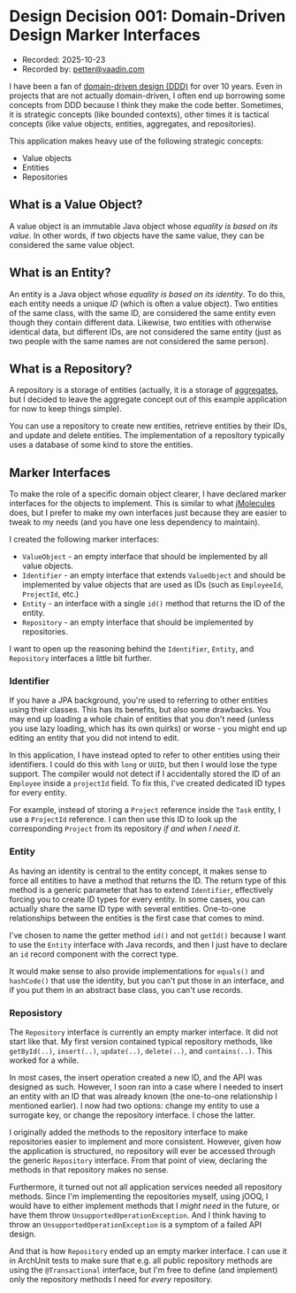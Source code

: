 # Design Decision 001: Domain-Driven Design Marker Interfaces

* Recorded: 2025-10-23
* Recorded by: <petter@vaadin.com>

I have been a fan of [domain-driven design (DDD)](https://martinfowler.com/bliki/DomainDrivenDesign.html) for over 10
years. Even in projects that are not actually domain-driven, I often end up borrowing some concepts from DDD because
I think they make the code better. Sometimes, it is strategic concepts (like bounded contexts), other times it is
tactical concepts (like value objects, entities, aggregates, and repositories).

This application makes heavy use of the following strategic concepts:

* Value objects
* Entities
* Repositories

## What is a Value Object?

A value object is an immutable Java object whose *equality is based on its value*. In other words, if two objects have
the same value, they can be considered the same value object.

## What is an Entity?

An entity is a Java object whose *equality is based on its identity*. To do this, each entity needs a unique
*ID* (which is often a value object). Two entities of the same class, with the same ID, are considered the same entity
even though they contain different data. Likewise, two entities with otherwise identical data, but different IDs, are
not considered the same entity (just as two people with the same names are not considered the same person).

## What is a Repository?

A repository is a storage of entities (actually, it is a storage of
[aggregates](https://martinfowler.com/bliki/DDD_Aggregate.html), but I decided to leave the aggregate concept out of
this example application for now to keep things simple).

You can use a repository to create new entities, retrieve entities by their IDs, and update and delete entities. The
implementation of a repository typically uses a database of some kind to store the entities.

## Marker Interfaces

To make the role of a specific domain object clearer, I have declared marker interfaces for the objects to implement.
This is similar to what [jMolecules](https://github.com/xmolecules/jmolecules) does, but I prefer to make my own
interfaces just because they are easier to tweak to my needs (and you have one less dependency to maintain).

I created the following marker interfaces:

* `ValueObject` - an empty interface that should be implemented by all value objects.
* `Identifier` - an empty interface that extends `ValueObject` and should be implemented by value objects that are used
  as IDs (such as `EmployeeId`, `ProjectId`, etc.)
* `Entity` - an interface with a single `id()` method that returns the ID of the entity.
* `Repository` - an empty interface that should be implemented by repositories.

I want to open up the reasoning behind the `Identifier`, `Entity`, and `Repository` interfaces a little bit further.

### Identifier

If you have a JPA background, you're used to referring to other entities using their classes. This has its benefits,
but also some drawbacks. You may end up loading a whole chain of entities that you don't need (unless you use lazy
loading, which has its own quirks) or worse - you might end up editing an entity that you did not intend to edit.

In this application, I have instead opted to refer to other entities using their identifiers. I could do this with
`long` or `UUID`, but then I would lose the type support. The compiler would not detect if I accidentally stored the
ID of an `Employee` inside a `projectId` field. To fix this, I've created dedicated ID types for every entity.

For example, instead of storing a `Project` reference inside the `Task` entity, I use a `ProjectId` reference. I can
then use this ID to look up the corresponding `Project` from its repository *if and when I need it*.

### Entity

As having an identity is central to the entity concept, it makes sense to force all entities to have a method that
returns the ID. The return type of this method is a generic parameter that has to extend `Identifier`, effectively
forcing you to create ID types for every entity. In some cases, you can actually share the same ID type with several
entities. One-to-one relationships between the entities is the first case that comes to mind.

I've chosen to name the getter method `id()` and not `getId()` because I want to use the `Entity` interface with Java
records, and then I just have to declare an `id` record component with the correct type.

It would make sense to also provide implementations for `equals()` and `hashCode()` that use the identity, but you
can't put those in an interface, and if you put them in an abstract base class, you can't use records.

### Reposistory

The `Repository` interface is currently an empty marker interface. It did not start like that. My first version
contained typical repository methods, like `getById(..)`, `insert(..)`, `update(..)`, `delete(..)`, and `contains(..)`.
This worked for a while.

In most cases, the insert operation created a new ID, and the API was designed as such. However, I soon ran into a case
where I needed to insert an entity with an ID that was already known (the one-to-one relationship I mentioned earlier).
I now had two options: change my entity to use a surrogate key, or change the repository interface. I chose the latter.

I originally added the methods to the repository interface to make repositories easier to implement and more consistent.
However, given how the application is structured, no repository will ever be accessed through the generic `Repository`
interface. From that point of view, declaring the methods in that repository makes no sense.

Furthermore, it turned out not all application services needed all repository methods. Since I'm implementing the
repositories myself, using jOOQ, I would have to either implement methods that I *might need* in the future, or have
them throw `UnsupportedOperationException`. And I think having to throw an `UnsupportedOperationException` is a
symptom of a failed API design.

And that is how `Repository` ended up an empty marker interface. I can use it in ArchUnit tests to make sure that e.g.
all public repository methods are using the `@Transactional` interface, but I'm free to define (and implement) only
the repository methods I need for *every* repository.
